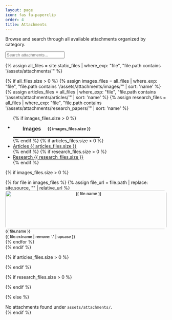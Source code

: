 ```yaml
---
layout: page
icon: fas fa-paperclip
order: 4
title: Attachments
---
```


Browse and search through all available attachments organized by category.

<div class="search-wrapper mb-4">
  <input id="attachment-search" type="search" placeholder="Search attachments..." class="form-control" />
</div>

{% assign all_files = site.static_files | where_exp: "file", "file.path contains '/assets/attachments/'" %}

{% if all_files.size > 0 %}
{% assign images_files = all_files | where_exp: "file", "file.path contains '/assets/attachments/images/'" | sort: 'name' %}
{% assign articles_files = all_files | where_exp: "file", "file.path contains '/assets/attachments/articles/'" | sort: 'name' %}
{% assign research_files = all_files | where_exp: "file", "file.path contains '/assets/attachments/research_papers/'" | sort: 'name' %}

<!-- Horizontal Tab Navigation -->
<div class="attachment-tabs mb-4">
  <ul class="nav nav-tabs" id="attachmentTabs" role="tablist">
    {% if images_files.size > 0 %}
    <li class="nav-item" role="presentation">
      <a class="nav-link active" id="images-tab" href="#images-content" role="tab" aria-controls="images-content" aria-selected="true">
        <i class="fas fa-image"></i>Images <span class="badge badge-secondary">{{ images_files.size }}</span>
      </a>
    </li>
    {% endif %}
    {% if articles_files.size > 0 %}
    <li class="nav-item" role="presentation">
      <a class="nav-link{% unless images_files.size > 0 %} active{% endunless %}" id="articles-tab" href="#articles-content" role="tab" aria-controls="articles-content" aria-selected="{% if images_files.size > 0 %}false{% else %}true{% endif %}">
        <i class="fas fa-file-alt"></i>Articles <span class="badge badge-secondary">{{ articles_files.size }}</span>
      </a>
    </li>
    {% endif %}
    {% if research_files.size > 0 %}
    <li class="nav-item" role="presentation">
      <a class="nav-link{% unless images_files.size > 0 or articles_files.size > 0 %} active{% endunless %}" id="research-tab" href="#research-content" role="tab" aria-controls="research-content" aria-selected="{% unless images_files.size > 0 or articles_files.size > 0 %}true{% else %}false{% endunless %}">
        <i class="fas fa-graduation-cap"></i>Research <span class="badge badge-secondary">{{ research_files.size }}</span>
      </a>
    </li>
    {% endif %}
  </ul>
</div>

<!-- Tab Content -->
<div class="tab-content" id="attachmentTabContent">
  
  {% if images_files.size > 0 %}
  <!-- Images Tab -->
  <div class="tab-pane fade show active" id="images-content" role="tabpanel" aria-labelledby="images-tab">
    <div class="row" id="images-grid">
      {% for file in images_files %}
      {% assign file_url = file.path | replace: site.source, "" | relative_url %}
      <div class="col-sm-6 col-md-4 col-lg-3 mb-3">
        <div class="card attachment-item" data-search="images {{ file.name }} {{ file.extname }}" data-category="images">
          <div class="card-body p-2">
            <div class="text-center mb-2">
              <button type="button" class="attachment-preview-btn" onclick="showImageModal('{{ file_url }}', '{{ file.name }}', event)" aria-label="Preview {{ file.name }}">
                <img src="{{ file_url }}" alt="{{ file.name }}" class="attachment-thumbnail no-lightbox" loading="lazy" />
              </button>
            </div>
            <div class="text-center">
              <small class="attachment-filename" title="{{ file.name }}">{{ file.name }}</small>
              <small class="attachment-type">{{ file.extname | remove: '.' | upcase }}</small>
            </div>
          </div>
        </div>
      </div>
      {% endfor %}
    </div>
  </div>
  {% endif %}

  {% if articles_files.size > 0 %}
  <!-- Articles Tab -->
  <div class="tab-pane fade{% unless images_files.size > 0 %} show active{% endunless %}" id="articles-content" role="tabpanel" aria-labelledby="articles-tab">
    <div class="list-group" id="articles-list">
      {% for file in articles_files %}
      {% assign file_url = file.path | replace: site.source, "" | relative_url %}
      <div class="list-group-item attachment-item" data-search="articles {{ file.name }} {{ file.extname }}" data-category="articles">
        <div class="attachment-file-row">
          <div class="attachment-icon">
            <i class="fas fa-file-pdf text-danger"></i>
          </div>
          <div class="attachment-info">
            <h6 class="attachment-title">
              <button type="button" class="attachment-link-btn" onclick="showPdfModal('{{ file_url }}', '{{ file.name }}', event)">{{ file.name }}</button>
            </h6>
            <small class="attachment-meta">{{ file.extname | remove: '.' | upcase }} file</small>
          </div>
          <div class="attachment-actions">
            <button type="button" class="btn btn-sm btn-outline-primary" onclick="showPdfModal('{{ file_url }}', '{{ file.name }}', event)">
              <i class="fas fa-eye"></i>Preview
            </button>
            <a href="{{ file_url }}" target="_blank" class="btn btn-sm btn-outline-secondary">
              <i class="fas fa-download"></i>Download
            </a>
          </div>
        </div>
      </div>
      {% endfor %}
    </div>
  </div>
  {% endif %}

  {% if research_files.size > 0 %}
  <!-- Research Papers Tab -->
  <div class="tab-pane fade{% unless images_files.size > 0 or articles_files.size > 0 %} show active{% endunless %}" id="research-content" role="tabpanel" aria-labelledby="research-tab">
    <div class="list-group" id="research-list">
      {% for file in research_files %}
      {% assign file_url = file.path | replace: site.source, "" | relative_url %}
      <div class="list-group-item attachment-item" data-search="research {{ file.name }} {{ file.extname }}" data-category="research">
        <div class="attachment-file-row">
          <div class="attachment-icon">
            <i class="fas fa-file-pdf text-success"></i>
          </div>
          <div class="attachment-info">
            <h6 class="attachment-title">
              <button type="button" class="attachment-link-btn" onclick="showPdfModal('{{ file_url }}', '{{ file.name }}', event)">{{ file.name }}</button>
            </h6>
            <small class="attachment-meta">{{ file.extname | remove: '.' | upcase }} file</small>
          </div>
          <div class="attachment-actions">
            <button type="button" class="btn btn-sm btn-outline-success" onclick="showPdfModal('{{ file_url }}', '{{ file.name }}', event)">
              <i class="fas fa-eye"></i>Preview
            </button>
            <a href="{{ file_url }}" target="_blank" class="btn btn-sm btn-outline-secondary">
              <i class="fas fa-download"></i>Download
            </a>
          </div>
        </div>
      </div>
      {% endfor %}
    </div>
  </div>
  {% endif %}

</div>

{% else %}
<div class="alert alert-info" role="alert">
  <i class="fas fa-info-circle mr-2"></i>
  No attachments found under <code>assets/attachments/</code>.
</div>
{% endif %}

<style>
/* ================================
   ATTACHMENT SYSTEM STYLES
   ================================ */

/* Tab Navigation */
.attachment-tabs .nav-tabs {
  border-bottom: 2px solid var(--border-color);
}

.attachment-tabs .nav-link {
  border: none;
  border-bottom: 3px solid transparent;
  color: var(--text-muted-color);
  font-weight: 600;
  padding: 14px 22px;
  line-height: 1.2;
  display: inline-flex;
  align-items: center;
  gap: 8px;
  font-size: 1.02rem;
  text-decoration: none;
  transition: all 0.2s ease;
}

.attachment-tabs .nav-link i {
  font-size: 1.05em;
}

.attachment-tabs .nav-link .badge {
  margin-left: 6px;
  padding: 0.25em 0.5em;
  font-size: 0.78em;
  border-radius: 10px;
  background-color: var(--text-muted-color);
}

.attachment-tabs .nav-link.active {
  background-color: transparent;
  border-bottom-color: var(--link-color);
  color: var(--text-color);
}

.attachment-tabs .nav-link:hover {
  background-color: var(--card-bg);
  border-color: transparent;
  color: var(--text-color);
}

/* Tab Content */
#attachmentTabContent > .tab-pane {
  display: none;
}

#attachmentTabContent > .tab-pane.active.show {
  display: block;
}

/* Image Grid */
.attachment-preview-btn {
  background: none;
  border: none;
  padding: 0;
  cursor: pointer;
  border-radius: 8px;
  overflow: hidden;
  transition: transform 0.2s ease, box-shadow 0.2s ease;
  display: block;
  width: 100%;
}

.attachment-preview-btn:hover {
  transform: translateY(-2px);
  box-shadow: 0 4px 12px rgba(0, 0, 0, 0.15);
}

.attachment-thumbnail {
  width: 100%;
  height: 120px;
  object-fit: cover;
  border-radius: 8px;
  transition: transform 0.2s ease;
}

.attachment-preview-btn:hover .attachment-thumbnail {
  transform: scale(1.05);
}

.attachment-filename {
  display: block;
  color: var(--text-color);
  font-weight: 500;
  margin-bottom: 2px;
  white-space: nowrap;
  overflow: hidden;
  text-overflow: ellipsis;
  max-width: 100%;
}

.attachment-type {
  color: var(--text-muted-color);
  font-size: 0.85em;
  font-weight: 500;
}

/* File List */
.attachment-file-row {
  display: flex;
  align-items: center;
  gap: 16px;
  padding: 12px 0;
}

.attachment-icon {
  flex-shrink: 0;
}

.attachment-icon i {
  font-size: 2rem;
}

.attachment-info {
  flex: 1;
  min-width: 0;
}

.attachment-title {
  margin: 0 0 4px 0;
  font-size: 1.1rem;
}

.attachment-link-btn {
  background: none;
  border: none;
  color: var(--link-color);
  text-decoration: none;
  padding: 0;
  font: inherit;
  cursor: pointer;
  transition: color 0.2s ease;
}

.attachment-link-btn:hover {
  color: var(--link-hover-color);
  text-decoration: underline;
}

.attachment-meta {
  color: var(--text-muted-color);
  font-size: 0.9em;
}

.attachment-actions {
  display: flex;
  gap: 8px;
  flex-shrink: 0;
}

/* List Items */
.list-group-item {
  border: 1px solid var(--border-color);
  background-color: var(--card-bg);
  transition: background-color 0.2s ease, transform 0.2s ease;
}

.list-group-item:hover {
  background-color: var(--card-header-bg);
  transform: translateY(-1px);
}

/* Responsive Design */
@media (max-width: 768px) {
  .attachment-tabs .nav-link {
    padding: 10px 14px;
    font-size: 0.95rem;
    gap: 6px;
  }
  
  .attachment-file-row {
    flex-direction: column;
    align-items: flex-start;
    gap: 12px;
  }
  
  .attachment-actions {
    width: 100%;
    justify-content: stretch;
  }
  
  .attachment-actions .btn {
    flex: 1;
    font-size: 0.85em;
    padding: 0.25rem 0.5rem;
  }
}

@media (max-width: 576px) {
  .attachment-tabs .nav-link {
    padding: 8px 12px;
    font-size: 0.9rem;
  }
  
  .attachment-tabs .nav-link i {
    display: none;
  }
}

/* Focus Management for Accessibility */
.attachment-preview-btn:focus,
.attachment-link-btn:focus {
  outline: 2px solid var(--link-color);
  outline-offset: 2px;
}

/* Loading States */
.attachment-thumbnail[loading] {
  background: var(--card-bg);
  background-image: linear-gradient(45deg, transparent 35%, rgba(255,255,255,0.1) 50%, transparent 65%);
  background-size: 200% 100%;
  animation: loading-shimmer 1.5s infinite;
}

@keyframes loading-shimmer {
  0% { background-position: -200% 0; }
  100% { background-position: 200% 0; }
}
</style>

<script>
// Make Jekyll data available to JavaScript
window.attachmentGalleries = {{ site.data.attachment_galleries | jsonify }};
window.attachmentReferences = {{ site.data.attachment_references | jsonify }};
</script>
<script defer src="{{ '/assets/js/attachments.js' | relative_url }}"></script>
